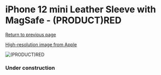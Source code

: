 # iPhone 12 mini Leather Sleeve with MagSafe - (PRODUCT)RED

[Return to previous page](/iphone_12)

[High-resolution image from Apple](https://store.storeimages.cdn-apple.com/8756/as-images.apple.com/is/MHMR3?wid=4500&hei=4500&fmt=png)

<div style="width: 384px"><img src="/everysource/MHMR3.png" alt="(PRODUCT)RED"></div>

### Under construction
